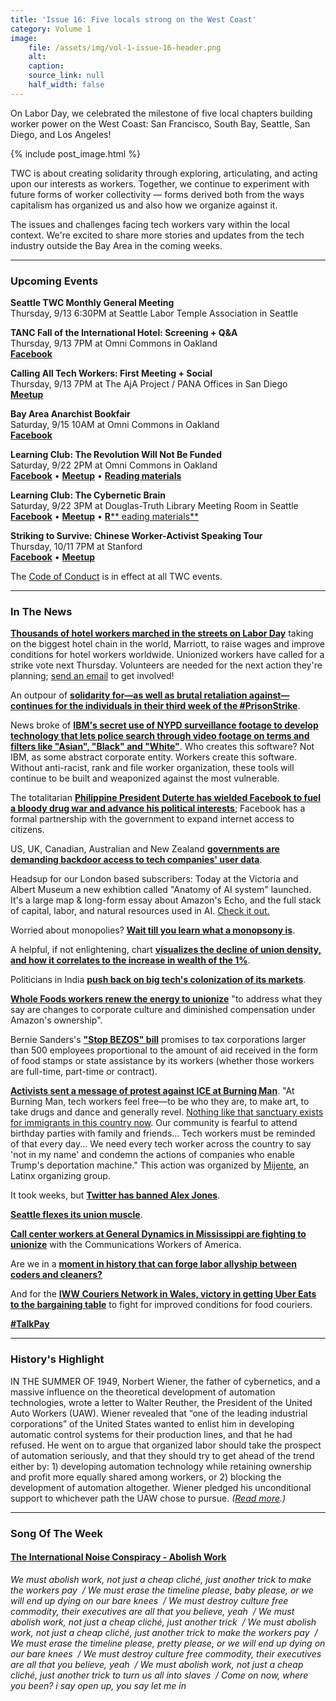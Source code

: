```yaml
---
title: 'Issue 16: Five locals strong on the West Coast'
category: Volume 1
image:
    file: /assets/img/vol-1-issue-16-header.png
    alt: 
    caption: 
    source_link: null
    half_width: false
---
```


<!-- Content imported from: https://eepurl.com/dGnWqz -->

On Labor Day, we celebrated the milestone of five local chapters building worker power on the West Coast: San Francisco, South Bay, Seattle, San Diego, and Los Angeles!

<!--excerpt-->

{% include post_image.html %}

TWC is about creating solidarity through exploring, articulating, and acting upon our interests as workers. Together, we continue to experiment with future forms of worker collectivity — forms derived both from the ways capitalism has organized us and also how we organize against it.  
  
The issues and challenges facing tech workers vary within the local context. We're excited to share more stories and updates from the tech industry outside the Bay Area in the coming weeks.

***

###  Upcoming Events
  
**Seattle TWC Monthly General Meeting**  
Thursday, 9/13 6:30PM at Seattle Labor Temple Association in Seattle&nbsp;  
  
**TANC Fall of the International Hotel: Screening + Q&A**  
Thursday, 9/13 7PM at Omni Commons in Oakland  
[**Facebook**](https://www.facebook.com/events/2290155951014058/)  
  
**Calling All Tech Workers: First Meeting + Social**  
Thursday, 9/13 7PM at The AjA Project / PANA Offices in San Diego  
[**Meetup**](https://www.meetup.com/TWCSanDiego/events/254210611/)  
  
**Bay Area Anarchist Bookfair**  
Saturday, 9/15 10AM at Omni Commons in Oakland  
[**Facebook**](https://www.facebook.com/events/380200949067354/)  
  
**Learning Club: The Revolution Will Not Be Funded**  
Saturday, 9/22 2PM at Omni Commons in Oakland  
[**Facebook**](https://www.facebook.com/events/2169876176601348/?ref_page_id=1620087751567084&acontext=%7B%22source%22%3A5%2C%22action_history%22%3A%5B%7B%22surface%22%3A%22page%22%2C%22mechanism%22%3A%22main_list%22%2C%22extra_data%22%3A%22%5C%22%5B%5D%5C%22%22%7D%5D%2C%22has_source%22%3Atrue%7D) •&nbsp;[**Meetup**](https://www.meetup.com/Tech-Workers-Coalition/)&nbsp;• [**Reading materials**](https://sites.google.com/view/tech-workers-coalition/topics/the-revolution-will-not-be-funded?authuser=0)  
  
**Learning Club: The Cybernetic Brain**  
Saturday, 9/22 3PM at Douglas-Truth Library Meeting Room in Seattle  
[**Facebook**](https://www.facebook.com/events/1807664429287026/?ref_page_id=1620087751567084&acontext=%7B%22source%22%3A5%2C%22action_history%22%3A%5B%7B%22surface%22%3A%22page%22%2C%22mechanism%22%3A%22main_list%22%2C%22extra_data%22%3A%22%5C%22%5B%5D%5C%22%22%7D%5D%2C%22has_source%22%3Atrue%7D) • [**Meetup**](https://www.meetup.com/SEATWC/events/254384263/) •&nbsp;[**R**** eading materials**](https://sites.google.com/view/tech-workers-coalition/topics/the-cybernetic-brain?authuser=0)  
  
**Striking to Survive: Chinese Worker-Activist Speaking Tour**  
Thursday, 10/11 7PM at Stanford  
[**Facebook**](https://www.facebook.com/events/1807664429287026/?ref_page_id=1620087751567084&acontext=%7B%22source%22%3A5%2C%22action_history%22%3A%5B%7B%22surface%22%3A%22page%22%2C%22mechanism%22%3A%22main_list%22%2C%22extra_data%22%3A%22%5C%22%5B%5D%5C%22%22%7D%5D%2C%22has_source%22%3Atrue%7Dhttps://www.facebook.com/events/1898490060454664/)&nbsp;• [**Meetup**](https://www.meetup.com/Tech-Workers-Coalition/events/254402815/)  

The [Code of Conduct](https://techworkerscoalition.org/community-guide/) is in effect at all TWC events.

***

###  In The News

[**Thousands of hotel workers marched in the streets on Labor Day**](https://apnews.com/8e13f54aa4f34b588068b5f9d842bf77) taking on the biggest hotel chain in the world, Marriott, to raise wages and improve conditions for hotel workers worldwide. Unionized workers have called for a strike vote next Thursday. Volunteers are needed for the next action they're planning; [send an email](https://Ccruz@unitehere.org) to get involved!  
  
An outpour of [**solidarity for—as well as brutal retaliation against—continues for the individuals in their third week of the #PrisonStrike**](https://twitter.com/IWW_IWOC).  
  
News broke of [**IBM's secret use of NYPD surveillance footage to develop technology that lets police search through video footage on terms and filters like "Asian", "Black" and "White"**](https://theintercept.com/2018/09/06/nypd-surveillance-camera-skin-tone-search/). Who creates this software? Not IBM, as some abstract corporate entity. Workers create this software. Without anti-racist, rank and file worker organization, these tools will continue to be built and weaponized against the most vulnerable.  
  
The totalitarian [**Philippine President Duterte has wielded Facebook to fuel a bloody drug war and advance his political interests**](https://www.buzzfeednews.com/article/daveyalba/facebook-philippines-dutertes-drug-war); Facebook has a formal partnership with the government to expand internet access to citizens.&nbsp;&nbsp;  
  
US, UK, Canadian, Australian and New Zealand [**governments are demanding backdoor access to tech companies' user data**](https://techcrunch.com/2018/09/03/five-eyes-governments-call-on-tech-giants-to-build-encryption-backdoors-or-else/).  
  
Headsup for our London based subscribers: Today at the Victoria and Albert Museum a new exhibtion called "Anatomy of AI system" launched. It's a large map & long-form essay about Amazon's Echo, and the full stack of capital, labor, and natural resources used in AI. [Check it out.](https://anatomyof.ai/)  
  
Worried about monopolies? [**Wait till you learn what a monopsony is**](https://www.ineteconomics.org/perspectives/blog/why-we-should-worry-about-monopsony).  
  
A helpful, if not enlightening, chart [**visualizes the decline of union density, and how it correlates to the increase in wealth of the 1%**](https://www.dataforprogress.org/blog/2018/9/2/data-for-politics-18-unions-are-good-as-hell).  
  
Politicians in India [**push back on big tech's colonization of its markets**](https://www.nytimes.com/2018/08/31/technology/india-technology-american-giants.html).  
  
[**Whole Foods workers renew the energy to unionize**](https://www.wsj.com/articles/whole-foods-workers-push-to-unionize-1536235201?mod=hp_lista_pos3) "to address what they say are changes to corporate culture and diminished compensation under Amazon's ownership".  
  
Bernie Sanders's [**"Stop BEZOS" bill**](https://www.theverge.com/2018/9/5/17819450/bernie-sanders-stop-bezos-amazon-worker-pay-corporate-welfare-tax-bill) promises to tax corporations larger than 500 employees proportional to the amount of aid received in the form of food stamps or state assistance by its workers (whether those workers are full-time, part-time or contract).  
  
[**Activists sent a message of protest against ICE at Burning Man**](https://www.newsweek.com/video-activists-build-giant-ice-cage-burning-man-slam-palantir-and-amazon-1101788). "At Burning Man, tech workers feel free—to be who they are, to make art, to take drugs and dance and generally revel. [Nothing like that sanctuary exists for immigrants in this country now](https://brokeassstuart.com/2018/09/06/we-went-to-burning-man-to-tell-tech-stop-supporting-ice/). Our community is fearful to attend birthday parties with family and friends... Tech workers must be reminded of that every day... We need every tech worker across the country to say 'not in my name' and condemn the actions of companies who enable Trump's deportation machine." This action was organized by [Mijente](https://twitter.com/ConMijente), an Latinx organizing group.  
  
It took weeks, but [**Twitter has banned Alex Jones**](https://www.cnbc.com/2018/09/06/twitter-permanently-bans-alex-jones-and-infowars-accounts.html).  
  
[**Seattle flexes its union muscle**](https://www.seattletimes.com/business/in-labor-friendly-seattle-unions-push-for-new-territory/).  
  
[**Call center workers at General Dynamics in Mississippi are fighting to unionize**](https://splinternews.com/the-plot-of-sorry-to-bother-you-comes-to-life-1828803156) with the Communications Workers of America.  
  
Are we in a [**moment in history that can forge labor allyship between coders and cleaners?**](https://www.theatlantic.com/technology/archive/2018/09/tech-labor-movement/567808/)  
  
And for the [**IWW Couriers Network in Wales, victory in getting Uber Eats to the bargaining table**](https://www.facebook.com/IWWCouriersNetwork/videos/535742943551965/) to fight for improved conditions for food couriers.  
  
[**#TalkPay**](https://www.nytimes.com/2018/08/31/smarter-living/pay-secrecy-national-labor-rights-act.html)

***

### History's Highlight

IN THE SUMMER OF 1949, Norbert Wiener, the father of cybernetics, and a massive influence on the theoretical development of automation technologies, wrote a letter to Walter Reuther, the President of the United Auto Workers (UAW). Wiener revealed that “one of the leading industrial corporations” of the United States wanted to enlist him in developing automatic control systems for their production lines, and that he had refused. He went on to argue that organized labor should take the prospect of automation seriously, and that they should try to get ahead of the trend either by: 1) developing automation technology while retaining ownership and profit more equally shared among workers, or 2) blocking the development of automation altogether. Wiener pledged his unconditional support to&nbsp;whichever path the UAW chose to pursue. _([Read more](https://libcom.org/history/father-cybernetics-norbert-wieners-letter-uaw-president-walter-reuther).)_

***

### Song Of The Week

#### [**The International Noise Conspiracy - Abolish Work**](https://youtu.be/dOqJeeDa7tE)

_We must abolish work, not just a cheap cliché, just another trick to make the workers pay&nbsp; / We must erase the timeline please, baby please, or we will end up dying on our bare knees&nbsp; / We must destroy culture free commodity, their executives are all that you believe, yeah&nbsp; / We must abolish work, not just a cheap cliché, just another trick&nbsp; / We must abolish work, not just a cheap cliché, just another trick to make the workers pay&nbsp; / We must erase the timeline please, pretty please, or we will end up dying on our bare knees&nbsp; / We must destroy culture free commodity, their executives are all that you believe, yeah&nbsp; / We must abolish work, not just a cheap cliché, just another trick to turn us all into slaves&nbsp; / Come on now, where you been? i say open up, you say let me in_   
